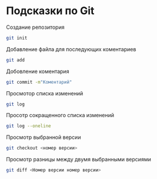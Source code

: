 # Подсказки по Git

Создание репозитория
```sh
git init
```

Добавление файла для последующих  коментариев
```sh
git add
```
Добовление коментария 
```sh
git commit -m"Коментарий"
```
Просмотор списка изменений
```sh
git log
```
Просотр сокращенного списка изменений 
```sh
git log --oneline
```
Просмотр выбранной версии
```sh 
git checkout <номер версии>
```
Просмотр разницы между двумя выбранными версиями
```sh
git diff <Номер версии номер версии>
```